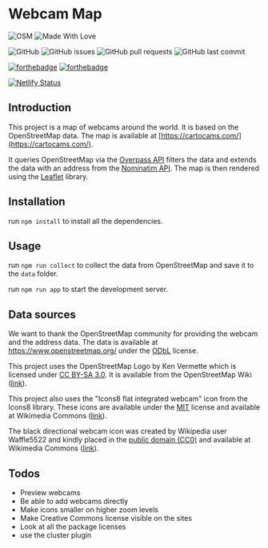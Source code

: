 # Webcam Map

![OSM](https://wiki.openstreetmap.org/w/images/e/e0/Osm_badge.png)
![Made With Love](https://img.shields.io/badge/Made%20With-Love-orange.svg)

![GitHub](https://img.shields.io/github/license/wvanderp/WebcamMap?style=plastic)
![GitHub issues](https://img.shields.io/github/issues-raw/wvanderp/WebcamMap)
![GitHub pull requests](https://img.shields.io/github/issues-pr-raw/wvanderp/webcamMap)
![GitHub last commit](https://img.shields.io/github/last-commit/wvanderp/webcamMap)

[![forthebadge](https://forthebadge.com/images/badges/uses-html.svg)](https://forthebadge.com)
[![forthebadge](https://forthebadge.com/images/badges/uses-git.svg)](https://forthebadge.com)

[![Netlify Status](https://api.netlify.com/api/v1/badges/723c662b-f86b-4d02-be3f-540b94d79b22/deploy-status)](https://app.netlify.com/sites/cartocams/deploys)

## Introduction

This project is a map of webcams around the world. It is based on the OpenStreetMap data. The map is available at [https://cartocams.com/](https://cartocams.com/).

It queries OpenStreetMap via the [Overpass API](https://wiki.openstreetmap.org/wiki/Overpass_API) filters the data and extends the data with an address from the [Nominatim API](https://wiki.openstreetmap.org/wiki/Nominatim). The map is then rendered using the [Leaflet](https://leafletjs.com/) library.

## Installation

run `npm install` to install all the dependencies.

## Usage

run `npm run collect` to collect the data from OpenStreetMap and save it to the `data` folder.

run `npm run app` to start the development server.

## Data sources

We want to thank the OpenStreetMap community for providing the webcam and the address data. The data is available at <https://www.openstreetmap.org/> under the [ODbL](https://creativecommons.org/licenses/by-sa/3.0/) license.

This project uses the OpenStreetMap Logo by Ken Vermette which is licensed under [CC BY-SA 3.0](https://creativecommons.org/licenses/by-sa/3.0/). It is available from the OpenStreetMap Wiki ([link](https://wiki.openstreetmap.org/wiki/File:Public-images-osm_logo.svg)).

This project also uses the "Icons8 flat integrated webcam" icon from the Icons8 library. These icons are available under the [MIT](https://opensource.org/licenses/MIT) license and available at Wikimedia Commons ([link](https://commons.wikimedia.org/wiki/File:Icons8_flat_integrated_webcam.svg)).

The black directional webcam icon was created by Wikipedia user Waffle5522 and kindly placed in the [public domain (CC0)](https://creativecommons.org/publicdomain/zero/1.0/deed.en) and available at Wikimedia Commons ([link](https://commons.wikimedia.org/wiki/File:Video_camera_icon_svg.svg)).

## Todos

- Preview webcams
- Be able to add webcams directly
- Make icons smaller on higher zoom levels
- Make Creative Commons license visible on the sites
- Look at all the package licenses
- use the cluster plugin
